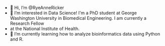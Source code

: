 - 👋 Hi, I’m @RyeAnneRicker
- 👀 I’m interested in Data Science! I'm a PhD student at George Washington University in Biomedical Engineering. I am currently a Research Fellow
- at the National Institute of Health. 
- 🌱 I’m currently learning how to analyze bioinformatics data using Python and R.

<!---
RyeAnneRicker/RyeAnneRicker is a ✨ special ✨ repository because its `README.md` (this file) appears on your GitHub profile.
You can click the Preview link to take a look at your changes.
--->
